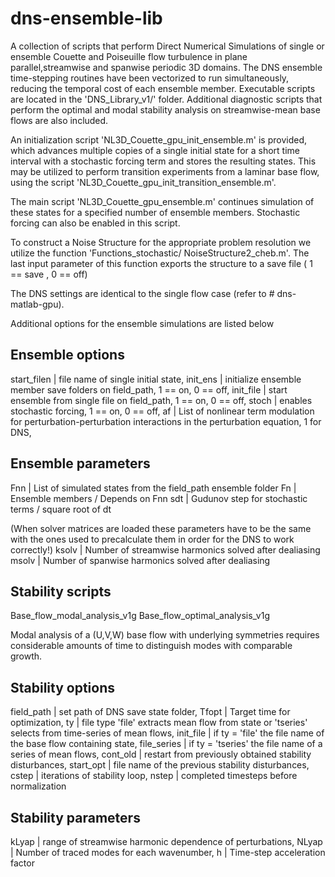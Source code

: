 # dns-ensemble-lib

A collection of scripts that perform Direct Numerical Simulations of single or ensemble Couette and Poiseuille flow turbulence 
in plane parallel,streamwise and spanwise periodic 3D domains. The DNS ensemble time-stepping routines have been vectorized 
to run simultaneously, reducing the temporal cost of each ensemble member. Executable scripts are located in the 'DNS_Library_v1/' folder.
Additional diagnostic scripts that perform the optimal and modal stability analysis on streamwise-mean base flows are also included.

An initialization script 'NL3D_Couette_gpu_init_ensemble.m' is provided, which advances multiple copies of a single initial 
state for a short time interval with a stochastic forcing term and stores the resulting states. This may be utilized to 
perform transition experiments from a laminar base flow, using the script 'NL3D_Couette_gpu_init_transition_ensemble.m'. 

The main script 'NL3D_Couette_gpu_ensemble.m' continues simulation of these states for a specified number of ensemble members. 
Stochastic forcing can also be enabled in this script. 

To construct a Noise Structure for the appropriate problem resolution we utilize the function 'Functions_stochastic/ NoiseStructure2_cheb.m'.
The last input parameter of this function exports the structure to a save file ( 1 == save , 0 == off) 

The DNS settings are identical to the single flow case (refer to # dns-matlab-gpu). 

Additional options for the ensemble simulations are listed below

Ensemble options
------------
start_filen | file name of single initial state,
init_ens | initialize ensemble member save folders on field_path, 1 == on, 0 == off,
init_file | start ensemble from single file on field_path, 1 == on, 0 == off,
stoch | enables stochastic forcing, 1 == on, 0 == off,
af | List of nonlinear term modulation for perturbation-perturbation interactions in the perturbation equation, 1 for DNS,

Ensemble parameters
------------
Fnn | List of simulated states from the field_path ensemble folder
Fn | Ensemble members / Depends on Fnn
sdt | Gudunov step for stochastic terms / square root of dt

(When solver matrices are loaded these parameters have to be the same with the ones used to precalculate them in order for the DNS to work correctly!)
ksolv | Number of streamwise harmonics solved after dealiasing  
msolv | Number of spanwise harmonics solved after dealiasing  

Stability scripts
------------
Base_flow_modal_analysis_v1g
Base_flow_optimal_analysis_v1g

Modal analysis of a (U,V,W) base flow with underlying symmetries requires considerable amounts of time to distinguish modes with comparable growth.

Stability options
------------
field_path | set path of DNS save state folder,
Tfopt | Target time for optimization,
ty | file type 'file' extracts mean flow from state or 'tseries' selects from time-series of mean flows,
init_file | if ty = 'file' the file name of the base flow containing state,
file_series | if ty = 'tseries' the file name of a series of mean flows,
cont_old | restart from previously obtained stability disturbances,
start_opt | file name of the previous stability disturbances, 
cstep | iterations of stability loop,
nstep | completed timesteps before normalization

Stability parameters
------------
kLyap | range of streamwise harmonic dependence of perturbations,
NLyap | Number of traced modes for each wavenumber,
h | Time-step acceleration factor
 




